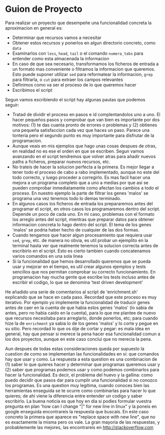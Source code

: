 Guion de Proyecto
==================

Para realizar un proyecto que desempeñe una funcionalidad concreta la
aproximacion en general es:

* Determinar que recursos vamos a necesitar
* Obtener estos recursos y ponerlos en algun directorio concreto, como `data`
* Examinarlos con `less`, `head`, `tail` o el comando `numera_tabs` para
  entender como esta almacenada la informacion
* En caso de que sea necesario, transformamos los ficheros de entrada a un
  formato mas conveniente o filtramos la informacion que queremos. Esto puede
  suponer utilizar `sed` para reformatear la informacion, `grep` para
  filtrarla, o `cut` para extraer los campos relevantes
* Definimos como va ser el proceso de lo que queremos hacer
* Escribimos el script

Segun vamos escribiendo el script hay algunas pautas que podemos seguir:

* Tratad de dividir el proceso en pasos e id complentandolos uno a uno. El
  hacer pequeños pasos y comprobar que van bien es importante por dos motivos:
  (1) te das cuanta pronto de errores o problemas y (2) obtienes una pequeña
  satisfaccion cada vez que haces un paso. Parece una tonteria pero el segundo
  punto es muy importante para disfrutar de la programacion.
* Aunque veais en mis ejemplos que hago unas cosas despues de otras, en
  realidad no es ese el orden en que se escriben. Segun vamos avanzando en el
  script tendremos que volver atras para añadir nuevos paths a ficheros,
  preparar nuevos recursos, etc.
* No trateis de hacer la solucion perfecta a la primera. Es mejor llegar a
  tener todo el proceso de cabo a rabo implementado, aunque no este del todo
  correcto, y luego proceder a corregirlo. Es mas facil hacer una mejora a un
  programa completo que a uno a medias por que asi se pueden comprobar
  inmediatamente como afectan los cambios a todo el proceso. En nuestro
  ejemplo la parte de filtrar los genes 'malos' se programa una vez tenemos
  todo lo demas terminado.
* En algunos casos los ficheros de entrada los prepararemos antes del programar
  el script, en otros casos los programaremos dentro del script. Depende un
  poco de cada uno. En mi caso, problemas con el formato los arreglo antes del
  script, mientras que preparar datos para obtener informacion concreta lo hago
  dentro del script. El tema de los genes 'malos' se podria haber hecho de
  cualquier de las dos formas.
* Cuando tengamos que hacer algun procesamiento que requiera usar `sed`,
  `grep`, etc. de manera no obvia, es util probar un ejemplito en la terminal
  hasta ver que realmente tenemos la solucion correcta antes de escribirlo en
  el script. Esto es cierto tambien cuando concatenamos varios comandos en una
  sola linea
* Si la funcionalidad que hemos desarrollado queremos que se pueda usar y
  mejorar en el tiempo, es util crear algunos ejemplos y tests sencillos que
  nos permitan comprobar su correcto funcionamiento. En programacion hay mucha
  gente que escribe los tests incluso antes de escribir el codigo, lo que se
  denomina 'test driven development'

He añadido una serie de comentarios al script de 'enrichment.sh' explicando que
se hace en cada paso. Recordad que este proceso es muy iterativo. Por ejemplo
yo implemente la funcionalidad de traducir genes antes de caer en la cuenta de
que habia estos genes 'malos' (lo sabia de antes, pero no habia caido en la
cuenta), para lo que me plantee de nuevo que recursos necesitaba para
arreglarlo, donde ponerlos, etc; para cuando hize la de `enrichment` ya sabia
lo de los genes 'malos' y lo corte y pegue en su sitio. Pero recordad lo que os
dije de cortar y pegar: es mala idea en general, hay que pensar si merece la
pena hacer esa funcionalidad comun a los dos proyectos, aunque en este caso
conclui que no merecia la pena.

Aun despues de todas estas consideraciones queda por supuesto la cuestion de
como se implementan las funcionalidades en si: que comandos hay que usar y
como. La respuesta a esta question es una combinacion de (1) saber lo que
quieres hacer y determinar que programas queremos usar y (2) saber que
programas podemos usar y como podemos combinarlos para hacer la funcionalidad.
Es decir, el problema del huevo y la gallina: como puedo decidir que pasos dar
para cumplir una funcionalidad si no conozco los programas. Es una question muy
legitima, cuando conoces bien las herramientas enseguida se te ocurre como
combinarlas para hacer lo que quieres; de ahi viene la diferencia entre
entender un codigo y saber escribirlo. La buena noticia es que hoy en dia si
podies formular vuestra pregunta en plan 'how can I change "|" for new line in
linux" y la poneis en google enseguida encontrareis la respuesta que buscais.
En este caso concreto la primera que aparece es "replace space with new line",
que no es exactamente la misma pero os vale. La gran mayoria de las respuestas,
y probablemente las mejores, las encontrareis en http://stackoverflow.com
